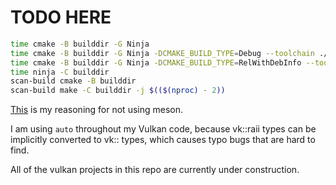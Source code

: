 # TODO HERE

```sh
time cmake -B builddir -G Ninja
time cmake -B builddir -G Ninja -DCMAKE_BUILD_TYPE=Debug --toolchain ./clangd_compile.cmake
time cmake -B builddir -G Ninja -DCMAKE_BUILD_TYPE=RelWithDebInfo --toolchain ./clangd_compile.cmake
time ninja -C builddir
scan-build cmake -B builddir
scan-build make -C builddir -j $(($(nproc) - 2))
```

[This](https://github.com/mesonbuild/meson/issues/10590) is my reasoning for not using meson.

I am using `auto` throughout my Vulkan code, because vk::raii types can be implicitly converted to vk:: types, which causes typo bugs that are hard to find.

All of the vulkan projects in this repo are currently under construction.
